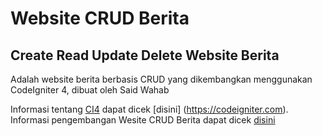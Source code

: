 # Website CRUD Berita
## Create Read Update Delete Website Berita

Adalah website berita berbasis CRUD yang dikembangkan menggunakan CodeIgniter 4, dibuat oleh Said Wahab

Informasi tentang [CI4](https://codeigniter.com) dapat dicek [disini]
(https://codeigniter.com).
Informasi pengembangan Wesite CRUD Berita dapat dicek [disini](http://lms.smapluspgri.sch.id)  
